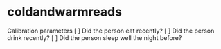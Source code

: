 # coldandwarmreads


Calibration parameters
[ ] Did the person eat recently?
[ ] Did the person drink recently?
[ ] Did the person sleep well the night before?
